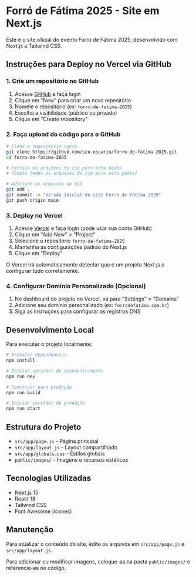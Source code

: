 # Forró de Fátima 2025 - Site em Next.js

Este é o site oficial do evento Forró de Fátima 2025, desenvolvido com Next.js e Tailwind CSS.

## Instruções para Deploy no Vercel via GitHub

### 1. Crie um repositório no GitHub

1. Acesse [GitHub](https://github.com) e faça login
2. Clique em "New" para criar um novo repositório
3. Nomeie o repositório (ex: `forro-de-fatima-2025`)
4. Escolha a visibilidade (público ou privado)
5. Clique em "Create repository"

### 2. Faça upload do código para o GitHub

```bash
# Clone o repositório vazio
git clone https://github.com/seu-usuario/forro-de-fatima-2025.git
cd forro-de-fatima-2025

# Extraia os arquivos do zip para esta pasta
# (Copie todos os arquivos do zip para esta pasta)

# Adicione os arquivos ao Git
git add .
git commit -m "Versão inicial do site Forró de Fátima 2025"
git push origin main
```

### 3. Deploy no Vercel

1. Acesse [Vercel](https://vercel.com) e faça login (pode usar sua conta GitHub)
2. Clique em "Add New" > "Project"
3. Selecione o repositório `forro-de-fatima-2025`
4. Mantenha as configurações padrão do Next.js
5. Clique em "Deploy"

O Vercel irá automaticamente detectar que é um projeto Next.js e configurar tudo corretamente.

### 4. Configurar Domínio Personalizado (Opcional)

1. No dashboard do projeto no Vercel, vá para "Settings" > "Domains"
2. Adicione seu domínio personalizado (ex: `forrodefatima.com.br`)
3. Siga as instruções para configurar os registros DNS

## Desenvolvimento Local

Para executar o projeto localmente:

```bash
# Instalar dependências
npm install

# Iniciar servidor de desenvolvimento
npm run dev

# Construir para produção
npm run build

# Iniciar servidor de produção
npm run start
```

## Estrutura do Projeto

- `src/app/page.js` - Página principal
- `src/app/layout.js` - Layout compartilhado
- `src/app/globals.css` - Estilos globais
- `public/images/` - Imagens e recursos estáticos

## Tecnologias Utilizadas

- Next.js 15
- React 18
- Tailwind CSS
- Font Awesome (ícones)

## Manutenção

Para atualizar o conteúdo do site, edite os arquivos em `src/app/page.js` e `src/app/layout.js`.

Para adicionar ou modificar imagens, coloque-as na pasta `public/images/` e referencie-as no código.

